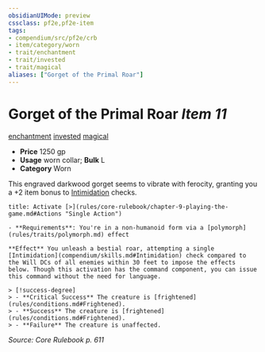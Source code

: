 ```yaml
---
obsidianUIMode: preview
cssclass: pf2e,pf2e-item
tags:
- compendium/src/pf2e/crb
- item/category/worn
- trait/enchantment
- trait/invested
- trait/magical
aliases: ["Gorget of the Primal Roar"]
---
```

# Gorget of the Primal Roar *Item 11*  
[enchantment](rules/traits/enchantment.md)  [invested](rules/traits/invested.md)  [magical](rules/traits/magical.md)  

- **Price** 1250 gp
- **Usage** worn collar; **Bulk** L
- **Category** Worn

This engraved darkwood gorget seems to vibrate with ferocity, granting you a +2 item bonus to [Intimidation](compendium/skills.md#Intimidation) checks.

```ad-embed-ability
title: Activate [>](rules/core-rulebook/chapter-9-playing-the-game.md#Actions "Single Action")

- **Requirements**: You're in a non-humanoid form via a [polymorph](rules/traits/polymorph.md) effect

**Effect** You unleash a bestial roar, attempting a single [Intimidation](compendium/skills.md#Intimidation) check compared to the Will DCs of all enemies within 30 feet to impose the effects below. Though this activation has the command component, you can issue this command without the need for language.

> [!success-degree] 
> - **Critical Success** The creature is [frightened](rules/conditions.md#Frightened).
> - **Success** The creature is [frightened](rules/conditions.md#Frightened).
> - **Failure** The creature is unaffected.
```

*Source: Core Rulebook p. 611*